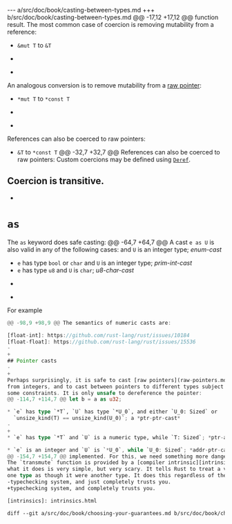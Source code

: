 --- a/src/doc/book/casting-between-types.md
+++ b/src/doc/book/casting-between-types.md
@@ -17,12 +17,12 @@ function result.
 The most common case of coercion is removing mutability from a reference:
 
  * `&mut T` to `&T`
- 
+
 An analogous conversion is to remove mutability from a
 [raw pointer](raw-pointers.md):
 
  * `*mut T` to `*const T`
- 
+
 References can also be coerced to raw pointers:
 
  * `&T` to `*const T`
@@ -32,7 +32,7 @@ References can also be coerced to raw pointers:
 Custom coercions may be defined using [`Deref`](deref-coercions.md).
 
 Coercion is transitive.
- 
+
 # `as`
 
 The `as` keyword does safe casting:
@@ -64,7 +64,7 @@ A cast `e as U` is also valid in any of the following cases:
     and `U` is an integer type; *enum-cast*
  * `e` has type `bool` or `char` and `U` is an integer type; *prim-int-cast*
  * `e` has type `u8` and `U` is `char`; *u8-char-cast*
- 
+
 For example
 
 ```rust
@@ -98,9 +98,9 @@ The semantics of numeric casts are:
 
 [float-int]: https://github.com/rust-lang/rust/issues/10184
 [float-float]: https://github.com/rust-lang/rust/issues/15536
- 
+
 ## Pointer casts
- 
+
 Perhaps surprisingly, it is safe to cast [raw pointers](raw-pointers.md) to and
 from integers, and to cast between pointers to different types subject to
 some constraints. It is only unsafe to dereference the pointer:
@@ -114,7 +114,7 @@ let b = a as u32;
 
 * `e` has type `*T`, `U` has type `*U_0`, and either `U_0: Sized` or
   `unsize_kind(T) == unsize_kind(U_0)`; a *ptr-ptr-cast*
-  
+
 * `e` has type `*T` and `U` is a numeric type, while `T: Sized`; *ptr-addr-cast*
 
 * `e` is an integer and `U` is `*U_0`, while `U_0: Sized`; *addr-ptr-cast*
@@ -154,7 +154,7 @@ implemented. For this, we need something more dangerous.
 The `transmute` function is provided by a [compiler intrinsic][intrinsics], and
 what it does is very simple, but very scary. It tells Rust to treat a value of
 one type as though it were another type. It does this regardless of the
-typechecking system, and just completely trusts you.
+typechecking system, and completely trusts you.
 
 [intrinsics]: intrinsics.html
 
diff --git a/src/doc/book/choosing-your-guarantees.md b/src/doc/book/choosing-your-guarantees.md
